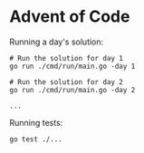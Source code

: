 # Advent of Code

Running a day's solution:

```
# Run the solution for day 1
go run ./cmd/run/main.go -day 1

# Run the solution for day 2
go run ./cmd/run/main.go -day 2

...
```

Running tests:

```
go test ./...
```

